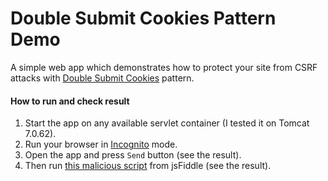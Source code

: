 # Double Submit Cookies Pattern Demo

A simple web app which demonstrates how to protect your site from CSRF attacks with [Double Submit Cookies](https://www.owasp.org/index.php/Cross-Site_Request_Forgery_(CSRF)_Prevention_Cheat_Sheet#Double_Submit_Cookies) pattern.

#### How to run and check result

1. Start the app on any available servlet container (I tested it on Tomcat 7.0.62).
2. Run your browser in [Incognito](https://support.google.com/chromebook/answer/95464?hl=en) mode.
2. Open the app and press `Send` button (see the result).
3. Then run [this malicious script](http://jsfiddle.net/krasnyanskiy/33tw4wnj/3/) from jsFiddle (see the result).
